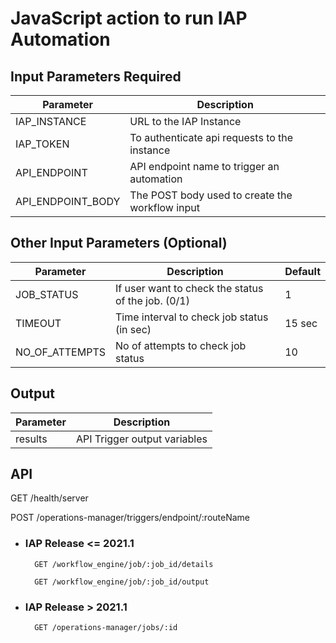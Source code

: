 # JavaScript action to run IAP Automation

## Input Parameters Required
| Parameter | Description |
| --------- | ----------- |
| IAP_INSTANCE | URL to the IAP Instance |
| IAP_TOKEN | To authenticate api requests to the instance |
| API_ENDPOINT | API endpoint name to trigger an automation |
| API_ENDPOINT_BODY | The POST body used to create the workflow input |

## Other Input Parameters (Optional)
| Parameter | Description | Default |
| --------- | ----------- | ------- |
| JOB_STATUS | If user want to check the status of the job. (0/1) | 1 |
| TIMEOUT | Time interval to check job status (in sec) | 15 sec |
| NO_OF_ATTEMPTS | No of attempts to check job status | 10 |

## Output
| Parameter | Description |
| --------- | ----------- |
| results | API Trigger output variables |
## API
GET /health/server

POST /operations-manager/triggers/endpoint/:routeName

- ### IAP Release <= 2021.1
        GET /workflow_engine/job/:job_id/details

        GET /workflow_engine/job/:job_id/output

- ### IAP Release > 2021.1
        GET /operations-manager/jobs/:id
